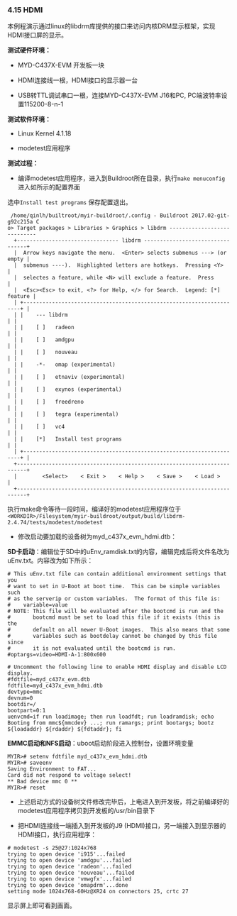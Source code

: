 ### 4.15 HDMI

本例程演示通过linux的libdrm库提供的接口来访问内核DRM显示框架，实现HDMI接口屏的显示。

**测试硬件环境：**

* MYD-C437X-EVM 开发板一块
* HDMI连接线一根，HDMI接口的显示器一台

* USB转TTL调试串口一根，连接MYD-C437X-EVM J16和PC, PC端波特率设置115200-8-n-1

**测试软件环境：**

* Linux Kernel 4.1.18

* modetest应用程序

**测试过程：**

* 编译modetest应用程序，进入到Buildroot所在目录，执行`make menuconfig`进入如所示的配置界面

选中`Install test programs` 保存配置退出。

```
 /home/qinlh/builtroot/myir-buildroot/.config - Buildroot 2017.02-git-g92c215a C
o> Target packages > Libraries > Graphics > libdrm ----------------------------
  +-------------------------------- libdrm ---------------------------------+
  |  Arrow keys navigate the menu.  <Enter> selects submenus ---> (or empty |  
  |  submenus ----).  Highlighted letters are hotkeys.  Pressing <Y>        |  
  |  selectes a feature, while <N> will exclude a feature.  Press           |  
  |  <Esc><Esc> to exit, <?> for Help, </> for Search.  Legend: [*] feature |  
  | +---------------------------------------------------------------------+ |  
  | |    --- libdrm                                                       | |  
  | |    [ ]   radeon                                                     | |  
  | |    [ ]   amdgpu                                                     | |  
  | |    [ ]   nouveau                                                    | |  
  | |    -*-   omap (experimental)                                        | |  
  | |    [ ]   etnaviv (experimental)                                     | |  
  | |    [ ]   exynos (experimental)                                      | |  
  | |    [ ]   freedreno                                                  | |  
  | |    [ ]   tegra (experimental)                                       | |  
  | |    [ ]   vc4                                                        | |  
  | |    [*]   Install test programs                                      | |  
  | +---------------------------------------------------------------------+ |  
  +-------------------------------------------------------------------------+  
  |        <Select>    < Exit >    < Help >    < Save >    < Load >         |  
  +-------------------------------------------------------------------------+
```

执行make命令等待一段时间，编译好的modetest应用程序位于`<WORKDIR>/Filesystem/myir-buildroot/output/build/libdrm-2.4.74/tests/modetest/modetest`

* 修改启动要加载的设备树为myd\_c437x\_evm\_hdmi.dtb：

**SD卡启动**：编辑位于SD中的uEnv\_ramdisk.txt的内容，编辑完成后将文件名改为uEnv.txt。内容改为如下所示：

```
# This uEnv.txt file can contain additional environment settings that you
# want to set in U-Boot at boot time.  This can be simple variables such
# as the serverip or custom variables.  The format of this file is:
#    variable=value
# NOTE: This file will be evaluated after the bootcmd is run and the
#       bootcmd must be set to load this file if it exists (this is the
#       default on all newer U-Boot images.  This also means that some
#       variables such as bootdelay cannot be changed by this file since
#       it is not evaluated until the bootcmd is run.
#optargs=video=HDMI-A-1:800x600

# Uncomment the following line to enable HDMI display and disable LCD display.
#fdtfile=myd_c437x_evm.dtb
fdtfile=myd_c437x_evm_hdmi.dtb
devtype=mmc
devnum=0
bootdir=/
bootpart=0:1
uenvcmd=if run loadimage; then run loadfdt; run loadramdisk; echo Booting from mmc${mmcdev} ...; run ramargs; print bootargs; bootz ${loadaddr} ${rdaddr} ${fdtaddr}; fi
```

**EMMC启动和NFS启动**：uboot启动阶段进入控制台，设置环境变量

```
MYIR># setenv fdtfile myd_c437x_evm_hdmi.dtb
MYIR># saveenv
Saving Environment to FAT...
Card did not respond to voltage select!
** Bad device mmc 0 **
MYIR># reset
```

* 上述启动方式的设备树文件修改完毕后，上电进入到开发板，将之前编译好的modetest应用程序拷贝到开发板的/usr/bin目录下

* 把HDMI连接线一端插入到开发板的J9 \(HDMI\)接口，另一端接入到显示器的HDMI接口，执行应用程序：

```
# modetest -s 25@27:1024x768
trying to open device 'i915'...failed
trying to open device 'amdgpu'...failed
trying to open device 'radeon'...failed
trying to open device 'nouveau'...failed
trying to open device 'vmwgfx'...failed
trying to open device 'omapdrm'...done
setting mode 1024x768-60Hz@XR24 on connectors 25, crtc 27
```

显示屏上即可看到画面。



